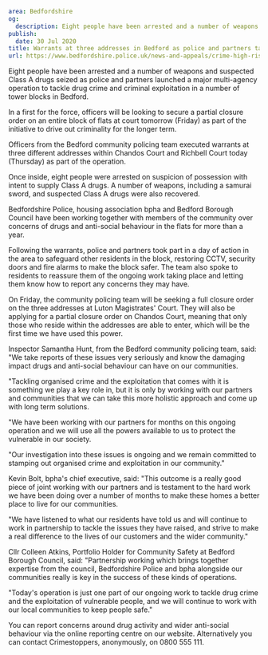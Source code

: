 ```yaml
area: Bedfordshire
og:
  description: Eight people have been arrested and a number of weapons and suspected Class A drugs seized as police and partners launched a major multi-agency operation to tackle drug crime and criminal exploitation in a number of tower blocks in Bedford.
publish:
  date: 30 Jul 2020
title: Warrants at three addresses in Bedford as police and partners tackle crime in high rise flats
url: https://www.bedfordshire.police.uk/news-and-appeals/crime-high-rise-flats-jul20
```

Eight people have been arrested and a number of weapons and suspected Class A drugs seized as police and partners launched a major multi-agency operation to tackle drug crime and criminal exploitation in a number of tower blocks in Bedford.

In a first for the force, officers will be looking to secure a partial closure order on an entire block of flats at court tomorrow (Friday) as part of the initiative to drive out criminality for the longer term.

Officers from the Bedford community policing team executed warrants at three different addresses within Chandos Court and Richbell Court today (Thursday) as part of the operation.

Once inside, eight people were arrested on suspicion of possession with intent to supply Class A drugs. A number of weapons, including a samurai sword, and suspected Class A drugs were also recovered.

Bedfordshire Police, housing association bpha and Bedford Borough Council have been working together with members of the community over concerns of drugs and anti-social behaviour in the flats for more than a year.

Following the warrants, police and partners took part in a day of action in the area to safeguard other residents in the block, restoring CCTV, security doors and fire alarms to make the block safer. The team also spoke to residents to reassure them of the ongoing work taking place and letting them know how to report any concerns they may have.

On Friday, the community policing team will be seeking a full closure order on the three addresses at Luton Magistrates' Court. They will also be applying for a partial closure order on Chandos Court, meaning that only those who reside within the addresses are able to enter, which will be the first time we have used this power.

Inspector Samantha Hunt, from the Bedford community policing team, said: "We take reports of these issues very seriously and know the damaging impact drugs and anti-social behaviour can have on our communities.

"Tackling organised crime and the exploitation that comes with it is something we play a key role in, but it is only by working with our partners and communities that we can take this more holistic approach and come up with long term solutions.

"We have been working with our partners for months on this ongoing operation and we will use all the powers available to us to protect the vulnerable in our society.

"Our investigation into these issues is ongoing and we remain committed to stamping out organised crime and exploitation in our community."

Kevin Bolt, bpha's chief executive, said: "This outcome is a really good piece of joint working with our partners and is testament to the hard work we have been doing over a number of months to make these homes a better place to live for our communities.

"We have listened to what our residents have told us and will continue to work in partnership to tackle the issues they have raised, and strive to make a real difference to the lives of our customers and the wider community."

Cllr Colleen Atkins, Portfolio Holder for Community Safety at Bedford Borough Council, said: "Partnership working which brings together expertise from the council, Bedfordshire Police and bpha alongside our communities really is key in the success of these kinds of operations.

"Today's operation is just one part of our ongoing work to tackle drug crime and the exploitation of vulnerable people, and we will continue to work with our local communities to keep people safe."

You can report concerns around drug activity and wider anti-social behaviour via the online reporting centre on our website. Alternatively you can contact Crimestoppers, anonymously, on 0800 555 111.
